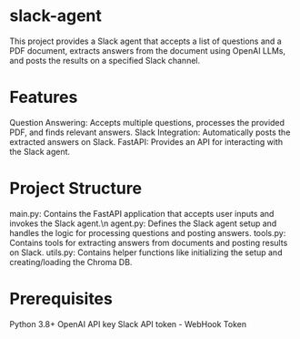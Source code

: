# slack-agent

This project provides a Slack agent that accepts a list of questions and a PDF document, extracts answers from the document using OpenAI LLMs, and posts the results on a specified Slack channel.

# Features
Question Answering: Accepts multiple questions, processes the provided PDF, and finds relevant answers.
Slack Integration: Automatically posts the extracted answers on Slack.
FastAPI: Provides an API for interacting with the Slack agent.

# Project Structure
main.py: Contains the FastAPI application that accepts user inputs and invokes the Slack agent.\n
agent.py: Defines the Slack agent setup and handles the logic for processing questions and posting answers.
tools.py: Contains tools for extracting answers from documents and posting results on Slack.
utils.py: Contains helper functions like initializing the setup and creating/loading the Chroma DB.

# Prerequisites
Python 3.8+
OpenAI API key
Slack API token - WebHook Token
